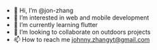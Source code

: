 - 👋 Hi, I’m @jon-zhang
- 👀 I’m interested in web and mobile development
- 🌱 I’m currently learning flutter
- 💞️ I’m looking to collaborate on outdoors projects
- 📫 How to reach me johnny.zhangyt@gmail.com

<!---
jon-zhang/jon-zhang is a ✨ special ✨ repository because its `README.md` (this file) appears on your GitHub profile.
You can click the Preview link to take a look at your changes.
--->
